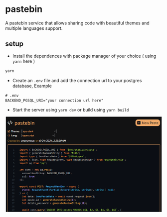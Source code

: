 # pastebin

A pastebin service that allows sharing code with beautiful themes and multiple languages support.


## setup

* Install the dependences with package manager of your choice ( using `yarn` here )
```sh
yarn
```

* Create an `.env` file and add the connection url to your postgres database, Example
```
# .env
BACKEND_PGSQL_URI="your connection url here"
```

* Start the server using `yarn dev` or build using `yarn build`

<p align="center">
<img src="./static/preview.png" width=500px>
</p>
